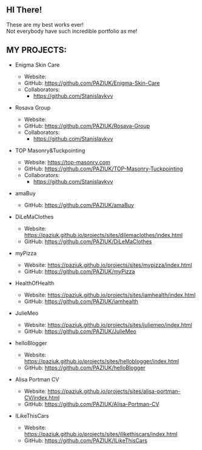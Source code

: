 ## HI There! <br>
These are my best works ever! <br>
Not everybody have such incredible portfolio as me!

## MY PROJECTS:
 - Enigma Skin Care
   - Website: 
   - GitHub: https://github.com/PAZIUK/Enigma-Skin-Care
   - Collaborators: 
     - https://github.com/Stanislavkvv

 - Rosava Group
   - Website: 
   - GitHub: https://github.com/PAZIUK/Rosava-Group
   - Collaborators: 
     - https://github.com/Stanislavkvv

 - TOP Masonry&Tuckpointing
   - Website: https://top-masonry.com
   - GitHub: https://github.com/PAZIUK/TOP-Masonry-Tuckpointing
   - Collaborators: 
     - https://github.com/Stanislavkvv
  
 - amaBuy
   - GitHub: https://github.com/PAZIUK/amaBuy
 
 - DiLeMaClothes
   - Website: https://paziuk.github.io/projects/sites/dilemaclothes/index.html
   - GitHub: https://github.com/PAZIUK/DiLeMaClothes
 
 - myPizza
   - Website: https://paziuk.github.io/projects/sites/mypizza/index.html
   - GitHub: https://github.com/PAZIUK/myPizza
 
 - HealthOfHealth
   - Website: https://paziuk.github.io/projects/sites/iamhealth/index.html
   - GitHub: https://github.com/PAZIUK/iamhealth

 - JulieMeo
   - Website: https://paziuk.github.io/projects/sites/juliemeo/index.html
   - GitHub: https://github.com/PAZIUK/JulieMeo
   
 - helloBlogger
   - Website: https://paziuk.github.io/projects/sites/helloblogger/index.html
   - GitHub: https://github.com/PAZIUK/helloBlogger
  
 - Alisa Portman CV
   - Website: https://paziuk.github.io/projects/sites/alisa-portman-CV/index.html
   - GitHub: https://github.com/PAZIUK/Alisa-Portman-CV
 
 - ILikeThisCars
   - Website: https://paziuk.github.io/projects/sites/ilikethiscars/index.html
   - GitHub: https://github.com/PAZIUK/ILikeThisCars
